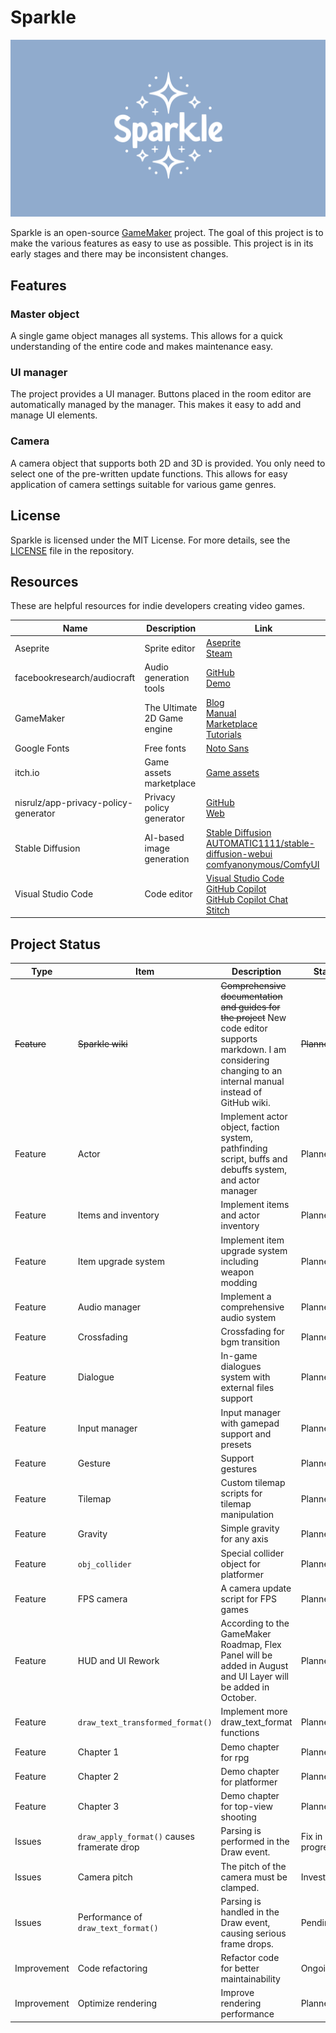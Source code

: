 # Sparkle

![Sparkle](assets/splash.png)

Sparkle is an open-source [GameMaker](https://gamemaker.io/en) project. The goal of this project is to make the various features as easy to use as possible. This project is in its early stages and there may be inconsistent changes.

## Features

### Master object

A single game object manages all systems. This allows for a quick understanding of the entire code and makes maintenance easy.

### UI manager

The project provides a UI manager. Buttons placed in the room editor are automatically managed by the manager. This makes it easy to add and manage UI elements.

### Camera

A camera object that supports both 2D and 3D is provided. You only need to select one of the pre-written update functions. This allows for easy application of camera settings suitable for various game genres.

## License

Sparkle is licensed under the MIT License. For more details, see the [LICENSE](LICENSE) file in the repository.

## Resources

These are helpful resources for indie developers creating video games.

| Name | Description | Link |
| ---- | ----------- | ---- |
| Aseprite | Sprite editor | [Aseprite](https://www.aseprite.org/) <br> [Steam](https://store.steampowered.com/app/431730/Aseprite/) |
| facebookresearch/audiocraft | Audio generation tools | [GitHub](https://github.com/facebookresearch/audiocraft) <br> [Demo](https://huggingface.co/spaces/facebook/MusicGen) |
| GameMaker | The Ultimate 2D Game engine | [Blog](https://gamemaker.io/en/blog) <br> [Manual](https://manual.gamemaker.io/) <br> [Marketplace](https://marketplace.gamemaker.io/) <br> [Tutorials](https://gamemaker.io/en/tutorials) |
| Google Fonts | Free fonts | [Noto Sans](https://fonts.google.com/noto/specimen/Noto+Sans) |
| itch.io | Game assets marketplace | [Game assets](https://itch.io/game-assets) |
| nisrulz/app-privacy-policy-generator | Privacy policy generator | [GitHub](https://github.com/nisrulz/app-privacy-policy-generator) <br> [Web](https://app-privacy-policy-generator.nisrulz.com/) |
| Stable Diffusion | AI-based image generation | [Stable Diffusion](https://stability.ai/stable-image) <br> [AUTOMATIC1111/stable-diffusion-webui](https://github.com/AUTOMATIC1111/stable-diffusion-webui) <br> [comfyanonymous/ComfyUI](https://github.com/comfyanonymous/ComfyUI) |
| Visual Studio Code | Code editor | [Visual Studio Code](https://code.visualstudio.com/) <br> [GitHub Copilot](https://marketplace.visualstudio.com/items?itemName=GitHub.copilot) <br> [GitHub Copilot Chat](https://marketplace.visualstudio.com/items?itemName=GitHub.copilot-chat) <br> [Stitch](https://marketplace.visualstudio.com/items?itemName=bscotch.bscotch-stitch-vscode) |

## Project Status

| Type | Item | Description | Status |
| ---- | ---- | ----------- | ------ |
| ~~Feature~~ | ~~Sparkle wiki~~ | ~~Comprehensive documentation and guides for the project~~ New code editor supports markdown. I am considering changing to an internal manual instead of GitHub wiki. | ~~Planned~~ |
| Feature | Actor | Implement actor object, faction system, pathfinding script, buffs and debuffs system, and actor manager | Planned |
| Feature | Items and inventory | Implement items and actor inventory | Planned |
| Feature | Item upgrade system | Implement item upgrade system including weapon modding | Planned |
| Feature | Audio manager | Implement a comprehensive audio system | Planned |
| Feature | Crossfading | Crossfading for bgm transition | Planned |
| Feature | Dialogue | In-game dialogues system with external files support | Planned |
| Feature | Input manager | Input manager with gamepad support and presets | Planned |
| Feature | Gesture | Support gestures | Planned |
| Feature | Tilemap | Custom tilemap scripts for tilemap manipulation | Planned |
| Feature | Gravity | Simple gravity for any axis | Planned |
| Feature | `obj_collider` | Special collider object for platformer | Planned |
| Feature | FPS camera | A camera update script for FPS games | Planned |
| Feature | HUD and UI Rework | According to the GameMaker Roadmap, Flex Panel will be added in August and UI Layer will be added in October. | Planned |
| Feature | `draw_text_transformed_format()` | Implement more draw_text_format functions | Planned |
| Feature | Chapter 1 | Demo chapter for rpg | Planned |
| Feature | Chapter 2 | Demo chapter for platformer | Planned |
| Feature | Chapter 3 | Demo chapter for top-view shooting | Planned |
| Issues | `draw_apply_format()` causes framerate drop | Parsing is performed in the Draw event. | Fix in progress |
| Issues | Camera pitch | The pitch of the camera must be clamped. | Investigating |
| Issues | Performance of `draw_text_format()` | Parsing is handled in the Draw event, causing serious frame drops. | Pending |
| Improvement | Code refactoring | Refactor code for better maintainability | Ongoing |
| Improvement | Optimize rendering | Improve rendering performance | Planned |
